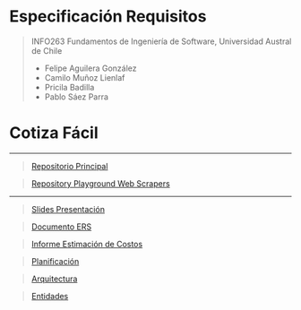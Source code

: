 # Especificación Requisitos

> INFO263 Fundamentos de Ingeniería de Software, Universidad Austral de Chile
>
> - Felipe Aguilera González
> - Camilo Muñoz Lienlaf
> - Pricila Badilla
> - Pablo Sáez Parra

# **Cotiza Fácil**
---

> [Repositorio Principal](https://github.com/PabloSzx/CotizaFacil)

> [Repository Playground Web Scrapers](https://github.com/PabloSzx/CotizaFacilWebScrapers)

---

> [Slides Presentación](https://docs.google.com/presentation/d/1LgTsM4fHhBTU0AkRl8E-yVsI41dQTvhRwSl03fziSuw/edit?usp=sharing)

> [Documento ERS](https://docs.google.com/document/d/1imHnSKCbUMR-4mrA6zGGKG4vd3CIDOhkVAurxlKUmzI/edit?usp=sharing)

> [Informe Estimación de Costos](https://docs.google.com/document/d/110MMVKVn4dM5xsSYL9GJnLAHTpqod7DAQx5dipNoQxI/edit?usp=sharing)

> [Planificación](https://drive.google.com/file/d/1RsBocnvLYSt0kyiLz1LhkaSWHShqeX4H/view?usp=sharing)

> [Arquitectura](https://drive.google.com/file/d/1g7s2uTFOHdgIyOQIeuD3ur1zW3MFFf32/view?usp=sharing)

> [Entidades](https://drive.google.com/file/d/1a_shjAYOnIm-OHbCT49Xj__GM68HNe6l/view?usp=sharing)
